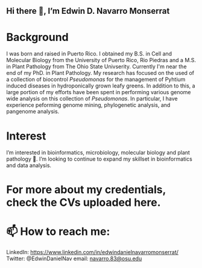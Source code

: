 ## Hi there 👋, I’m Edwin D. Navarro Monserrat
# Background
I was born and raised in Puerto Rico. I obtained my B.S. in Cell and Molecular Biology from the University of Puerto Rico, Rio Piedras and a M.S. in Plant Pathology from The Ohio State Univserity. Currently I'm near the end of my PhD. in Plant Pathology. My research has focused on the used of a collection of biocontrol _Pseudomonas_ for the management of Pyhtium induced diseases in hydroponically grown leafy greens. In addition to this, a large portion of my efforts have been spent in performing various genome wide analysis on this collection of _Pseudomonas_. In particular, I have experience peforming genome mining, phylogenetic analysis, and pangenome analysis. 

# Interest
I’m interested in bioinformatics, microbiology, molecular biology and plant pathology 🌱. I’m looking to continue to expand my skillset in bioinformatics and data analysis.

# For more about my credentials, check the CVs uploaded here.

# 📫 How to reach me:
  LinkedIn: https://www.linkedin.com/in/edwindanielnavarromonserrat/
  Twitter: @EdwinDanielNav
  email: navarro.83@osu.edu
